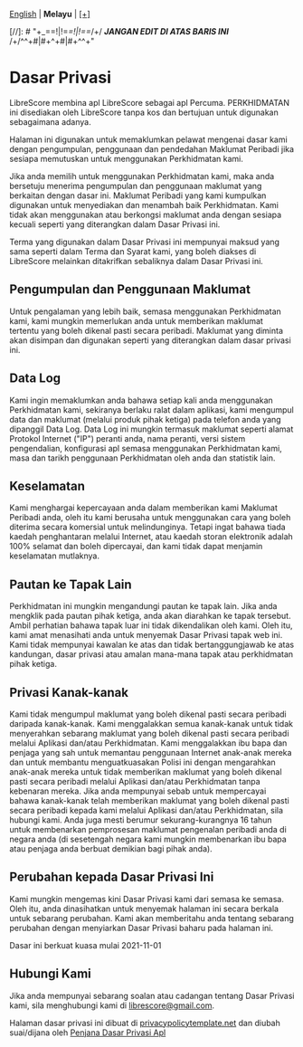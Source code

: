 <div dir="ltr" align="left">

&#8206;[English](/docs/en/PRIVACY-POLICY.md) | &#8206;**Melayu** | &#8206;[[+]](https://librescore.ddns.net/projects/librescore/docs)

[//]: # "\+\_==!|!=_=!|!==_/+/ ***JANGAN EDIT DI ATAS BARIS INI*** /+/^^+#|#+^+#|#+^^\+\"

# Dasar Privasi

LibreScore membina apl LibreScore sebagai apl Percuma. PERKHIDMATAN ini disediakan oleh LibreScore tanpa kos dan bertujuan untuk digunakan sebagaimana adanya.

Halaman ini digunakan untuk memaklumkan pelawat mengenai dasar kami dengan pengumpulan, penggunaan dan pendedahan Maklumat Peribadi jika sesiapa memutuskan untuk menggunakan Perkhidmatan kami.

Jika anda memilih untuk menggunakan Perkhidmatan kami, maka anda bersetuju menerima pengumpulan dan penggunaan maklumat yang berkaitan dengan dasar ini. Maklumat Peribadi yang kami kumpulkan digunakan untuk menyediakan dan menambah baik Perkhidmatan. Kami tidak akan menggunakan atau berkongsi maklumat anda dengan sesiapa kecuali seperti yang diterangkan dalam Dasar Privasi ini.

Terma yang digunakan dalam Dasar Privasi ini mempunyai maksud yang sama seperti dalam Terma dan Syarat kami, yang boleh diakses di LibreScore melainkan ditakrifkan sebaliknya dalam Dasar Privasi ini.

## Pengumpulan dan Penggunaan Maklumat

Untuk pengalaman yang lebih baik, semasa menggunakan Perkhidmatan kami, kami mungkin memerlukan anda untuk memberikan maklumat tertentu yang boleh dikenal pasti secara peribadi. Maklumat yang diminta akan disimpan dan digunakan seperti yang diterangkan dalam dasar privasi ini.

## Data Log

Kami ingin memaklumkan anda bahawa setiap kali anda menggunakan Perkhidmatan kami, sekiranya berlaku ralat dalam aplikasi, kami mengumpul data dan maklumat (melalui produk pihak ketiga) pada telefon anda yang dipanggil Data Log. Data Log ini mungkin termasuk maklumat seperti alamat Protokol Internet (\"IP\") peranti anda, nama peranti, versi sistem pengendalian, konfigurasi apl semasa menggunakan Perkhidmatan kami, masa dan tarikh penggunaan Perkhidmatan oleh anda dan statistik lain.

## Keselamatan

Kami menghargai kepercayaan anda dalam memberikan kami Maklumat Peribadi anda, oleh itu kami berusaha untuk menggunakan cara yang boleh diterima secara komersial untuk melindunginya. Tetapi ingat bahawa tiada kaedah penghantaran melalui Internet, atau kaedah storan elektronik adalah 100% selamat dan boleh dipercayai, dan kami tidak dapat menjamin keselamatan mutlaknya.

## Pautan ke Tapak Lain

Perkhidmatan ini mungkin mengandungi pautan ke tapak lain. Jika anda mengklik pada pautan pihak ketiga, anda akan diarahkan ke tapak tersebut. Ambil perhatian bahawa tapak luar ini tidak dikendalikan oleh kami. Oleh itu, kami amat menasihati anda untuk menyemak Dasar Privasi tapak web ini. Kami tidak mempunyai kawalan ke atas dan tidak bertanggungjawab ke atas kandungan, dasar privasi atau amalan mana-mana tapak atau perkhidmatan pihak ketiga.

## Privasi Kanak-kanak

Kami tidak mengumpul maklumat yang boleh dikenal pasti secara peribadi daripada kanak-kanak. Kami menggalakkan semua kanak-kanak untuk tidak menyerahkan sebarang maklumat yang boleh dikenal pasti secara peribadi melalui Aplikasi dan/atau Perkhidmatan. Kami menggalakkan ibu bapa dan penjaga yang sah untuk memantau penggunaan Internet anak-anak mereka dan untuk membantu menguatkuasakan Polisi ini dengan mengarahkan anak-anak mereka untuk tidak memberikan maklumat yang boleh dikenal pasti secara peribadi melalui Aplikasi dan/atau Perkhidmatan tanpa kebenaran mereka. Jika anda mempunyai sebab untuk mempercayai bahawa kanak-kanak telah memberikan maklumat yang boleh dikenal pasti secara peribadi kepada kami melalui Aplikasi dan/atau Perkhidmatan, sila hubungi kami. Anda juga mesti berumur sekurang-kurangnya 16 tahun untuk membenarkan pemprosesan maklumat pengenalan peribadi anda di negara anda (di sesetengah negara kami mungkin membenarkan ibu bapa atau penjaga anda berbuat demikian bagi pihak anda).

## Perubahan kepada Dasar Privasi Ini

Kami mungkin mengemas kini Dasar Privasi kami dari semasa ke semasa. Oleh itu, anda dinasihatkan untuk menyemak halaman ini secara berkala untuk sebarang perubahan. Kami akan memberitahu anda tentang sebarang perubahan dengan menyiarkan Dasar Privasi baharu pada halaman ini.

Dasar ini berkuat kuasa mulai 2021-11-01

## Hubungi Kami

Jika anda mempunyai sebarang soalan atau cadangan tentang Dasar Privasi kami, sila menghubungi kami di [librescore@gmail.com](mailto:librescore@gmail.com).

Halaman dasar privasi ini dibuat di [privacypolicytemplate.net](https://privacypolicytemplate.net) dan diubah suai/dijana oleh [Penjana Dasar Privasi Apl](https://app-privacy-policy-generator.nisrulz.com)
